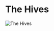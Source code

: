 # The Hives

![The Hives](http://assets.farmhouse.co/publishing/1-shoot-it-yourself/images/the-hives-1.jpg)
